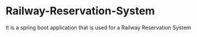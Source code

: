 # Railway-Reservation-System
It is a spring boot application that is used for a Railway Reservation System
